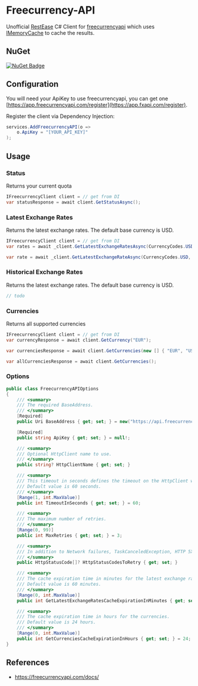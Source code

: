 # Freecurrency-API
Unofficial [RestEase](https://github.com/canton7/RestEase) C# Client for [freecurrencyapi](https://app.freecurrencyapi.com) which uses [IMemoryCache](https://learn.microsoft.com/en-us/aspnet/core/performance/caching/memory) to cache the results.

## NuGet
[![NuGet Badge](https://buildstats.info/nuget/Freecurrency-API)](https://www.nuget.org/packages/Freecurrency-API) 

## Configuration

You will need your ApiKey to use freecurrencyapi, you can get one [https://app.freecurrencyapi.com/register](https://app.fxapi.com/register).

Register the client via Dependency Injection:

``` csharp
services.AddFreecurrencyAPI(o =>
    o.ApiKey = "[YOUR_API_KEY]"
);
```

## Usage

### Status

Returns your current quota
``` csharp
IFreecurrencyClient client = // get from DI
var statusResponse = await client.GetStatusAsync();
```

### Latest Exchange Rates

Returns the latest exchange rates. The default base currency is USD.
``` csharp
IFreecurrencyClient client = // get from DI
var rates = await _client.GetLatestExchangeRatesAsync(CurrencyCodes.USD, new [ CurrencyCodes.EUR, CurrencyCodes.AUD ]);

var rate = await _client.GetLatestExchangeRateAsync(CurrencyCodes.USD, CurrencyCodes.EUR);
```

### Historical Exchange Rates

Returns the latest exchange rates. The default base currency is USD.

``` csharp
// todo
```

### Currencies

Returns all supported currencies
``` csharp
IFreecurrencyClient client = // get from DI
var currencyResponse = await client.GetCurrency("EUR");

var currenciesResponse = await client.GetCurrencies(new [] { "EUR", "USD" });

var allCurrenciesResponse = await client.GetCurrencies();
```

### Options
``` csharp
public class FreecurrencyAPIOptions
{
    /// <summary>
    /// The required BaseAddress.
    /// </summary>
    [Required]
    public Uri BaseAddress { get; set; } = new("https://api.freecurrencyapi.com/v1");

    [Required]
    public string ApiKey { get; set; } = null!;

    /// <summary>
    /// Optional HttpClient name to use.
    /// </summary>
    public string? HttpClientName { get; set; }

    /// <summary>
    /// This timeout in seconds defines the timeout on the HttpClient which is used to call the BaseAddress.
    /// Default value is 60 seconds.
    /// </summary>
    [Range(1, int.MaxValue)]
    public int TimeoutInSeconds { get; set; } = 60;

    /// <summary>
    /// The maximum number of retries.
    /// </summary>
    [Range(0, 99)]
    public int MaxRetries { get; set; } = 3;

    /// <summary>
    /// In addition to Network failures, TaskCanceledException, HTTP 5XX and HTTP 408. Also retry these <see cref="HttpStatusCode"/>s. [Optional]
    /// </summary>
    public HttpStatusCode[]? HttpStatusCodesToRetry { get; set; }

    /// <summary>
    /// The cache expiration time in minutes for the latest exchange rates.
    /// Default value is 60 minutes.
    /// </summary>
    [Range(0, int.MaxValue)]
    public int GetLatestExchangeRatesCacheExpirationInMinutes { get; set; } = 60;

    /// <summary>
    /// The cache expiration time in hours for the currencies.
    /// Default value is 24 hours.
    /// </summary>
    [Range(0, int.MaxValue)]
    public int GetCurrenciesCacheExpirationInHours { get; set; } = 24;
}
```

## References
- https://freecurrencyapi.com/docs/